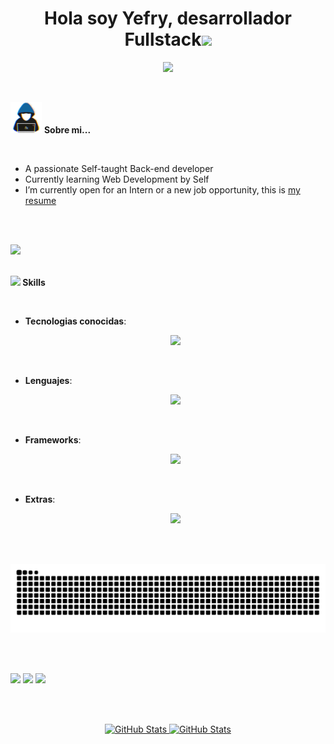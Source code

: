 <h1 align="center"><b>Hola soy Yefry, desarrollador Fullstack</b><img src="https://media.giphy.com/media/hvRJCLFzcasrR4ia7z/giphy.gif" width="35"></h1>
<!--  -->
<p align="center">
  <a href="https://github.com/DenverCoder1/readme-typing-svg"><img src="https://readme-typing-svg.herokuapp.com?font=Time+New+Roman&color=cyan&size=25&center=true&vCenter=true&width=600&height=100&lines=Yefry+Gabriel+Garcia...&hearts;++;Full-Stack+Developer,;Electronics+Student,;Active+Learner/Researcher,;Love+to+learn+new+stuffs..<3"></a>
</p>

<br>
	
<picture><img src = "https://github.com/0xAbdulKhalid/0xAbdulKhalid/raw/main/assets/mdImages/about_me.gif" width = 50px></picture> **Sobre mi...**

<br>

- A passionate Self-taught Back-end developer
- Currently learning Web Development by Self
- I’m currently open for an Intern or a new job opportunity, this is [my resume](#)

<br><br>

<div><!--skills-->
<img src="https://user-images.githubusercontent.com/73097560/115834477-dbab4500-a447-11eb-908a-139a6edaec5c.gif"><br><br>

<img src="https://media2.giphy.com/media/QssGEmpkyEOhBCb7e1/giphy.gif?cid=ecf05e47a0n3gi1bfqntqmob8g9aid1oyj2wr3ds3mg700bl&rid=giphy.gif" width ="25"><b> Skills</b>

<br>

<p align="center">
  
- **Tecnologias conocidas**:

    <p align="center">
      <a href="https://skillicons.dev">
        <img src="https://skillicons.dev/icons?i=dotnet,html,css,git" />
      </a>
    </p>
    
<br>

- **Lenguajes**:
    
    <p align="center">
      <a href="https://skillicons.dev">
        <img src="https://skillicons.dev/icons?i=cpp,cs,js" />
      </a>

    </p>

<br>   
    
- **Frameworks**:

   <p align="center">
      <a href="https://skillicons.dev">
        <img src="https://skillicons.dev/icons?i=bootstrap,tailwind" />
      </a>
    </p>

<br>

- **Extras**:

   <p align="center">
      <a href="https://skillicons.dev">
        <img src="https://skillicons.dev/icons?i=arduino,github,vscode,debian" />
      </a>
    </p>

</p>
</div>

<br><br>

<div><!--Images-->
	<picture>
	  <source media="(prefers-color-scheme: dark)" srcset="https://raw.githubusercontent.com/huiishan99/huiishan99/output/github-contribution-grid-snake-dark.svg">
	  <source media="(prefers-color-scheme: light)" srcset="https://raw.githubusercontent.com/huiishan99/huiishan99/output/github-contribution-grid-snake.svg">
	  <img alt="github contribution grid snake animation" src="https://raw.githubusercontent.com/huiishan99/huiishan99/output/github-contribution-grid-snake.svg" whitd="1000">
	</picture>
	
<br><br>
	
<img src="https://user-images.githubusercontent.com/74038190/225813708-98b745f2-7d22-48cf-9150-083f1b00d6c9.gif" width="482">
<img src="https://i.pinimg.com/originals/70/4e/b5/704eb5b5e360c2a209fa6a475bacf9c7.gif" width="358">
<img src="https://user-images.githubusercontent.com/74038190/212284158-e840e285-664b-44d7-b79b-e264b5e54825.gif" width="850">
</div>

<br><br>

<div><!--Repositories-->
  <p align="center">
	<a href="https://github.com/7oSkaaa/LeetCode_DailyChallenge_2023">
      		<img src="https://github-readme-stats.vercel.app/api/pin/?username=7oSkaaa&repo=LeetCode_DailyChallenge_2023&theme=tokyonight" alt="GitHub Stats" />
    	</a>
	<a href="https://github.com/7oSkaaa/Ahmed-Hossam">
      		<img src="https://github-readme-stats.vercel.app/api/pin/?username=7oSkaaa&repo=Ahmed-Hossam&theme=tokyonight" alt="GitHub Stats" />
    	</a>
  </p>
</div>
